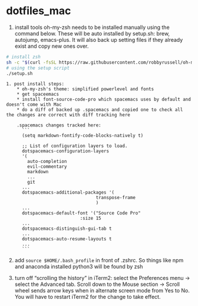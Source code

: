 dotfiles_mac
============
1. install tools
  oh-my-zsh needs to be installed manually using the command below. These will be auto installed by setup.sh: brew, autojump, emacs-plus. It will also back up setting files if they already exist and copy new ones over.

  ```bash
  # install zsh
  sh -c "$(curl -fsSL https://raw.githubusercontent.com/robbyrussell/oh-my-zsh/master/tools/install.sh)"
  # using the setup script
  ./setup.sh
  ```

    1. post install steps:
        * oh-my-zsh's theme: simplified powerlevel and fonts
        * get spaceemacs
        * install font-source-code-pro which spacemacs uses by default and doesn't come with Mac
        * do a diff of backed up .spacemacs and copied one to check all the changes are correct with diff tracking here

        .spacemacs changes tracked here:
          ```
          (setq markdown-fontify-code-blocks-natively t)

          ;; List of configuration layers to load.
          dotspacemacs-configuration-layers
          '(
            auto-completion
            evil-commentary
            markdown
            ...
            git
          ...
          dotspacemacs-additional-packages '(
                                      transpose-frame
                                      )
          ...
          dotspacemacs-default-font '("Source Code Pro"
                                :size 15
          ...
          dotspacemacs-distinguish-gui-tab t
          ...
          dotspacemacs-auto-resume-layouts t
          ...
          ```

2. add ```source $HOME/.bash_profile``` in front of .zshrc. So things like npm and anaconda installed python3 will be found by zsh

3. turn off “scrolling the history” in iTerm2:
select the Preferences menu -> select the Advanced tab. Scroll down to the Mouse section -> Scroll wheel sends arrow keys when in alternate screen mode from Yes to No. You will have to restart iTerm2 for the change to take effect.
